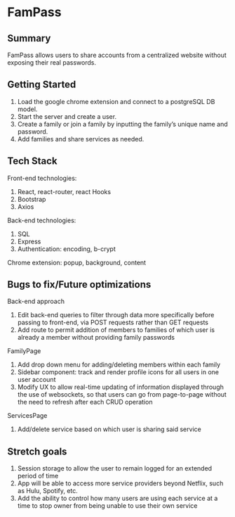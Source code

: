 # FamPass

## Summary

FamPass allows users to share accounts from a centralized website without exposing their real passwords.

## Getting Started
1) Load the google chrome extension and connect to a postgreSQL DB model.
2) Start the server and create a user. 
3) Create a family or join a family by inputting the family’s unique name and password. 
4) Add families and share services as needed.

## Tech Stack

Front-end technologies:

1) React, react-router, react Hooks
2) Bootstrap
3) Axios

Back-end technologies:

1) SQL
2) Express
3) Authentication: encoding, b-crypt

Chrome extension: popup, background, content


## Bugs to fix/Future optimizations

Back-end approach
1) Edit back-end queries to filter through data more specifically before passing to front-end, via POST requests rather than GET requests
2) Add route to permit addition of members to families of which user is already a member without providing family passwords

FamilyPage
1) Add drop down menu for adding/deleting members within each family
2) Sidebar component: track and render profile icons for all users in one user account
3) Modify UX to allow real-time updating of information displayed through the use of websockets, so that users can go from page-to-page without the need to refresh after each CRUD operation

ServicesPage
1) Add/delete service based on which user is sharing said service


## Stretch goals
1) Session storage to allow the user to remain logged for an extended period of time
2) App will be able to access more service providers beyond Netflix, such as Hulu, Spotify, etc.
3) Add the ability to control how many users are using each service at a time to stop owner from being unable to use their own service




